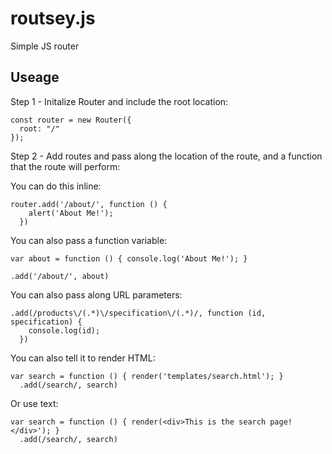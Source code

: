 # routsey.js
Simple JS router

## Useage
Step 1 - Initalize Router and include the root location: 
``` 
const router = new Router({
  root: "/"
});

```
Step 2 - Add routes and pass along the location of the route, and a function that the route will perform:

You can do this inline:
```
router.add('/about/', function () {
    alert('About Me!');
  })
```
You can also pass a function variable: 
```
var about = function () { console.log('About Me!'); }

.add('/about/', about)
```
You can also pass along URL parameters: 
```
.add(/products\/(.*)\/specification\/(.*)/, function (id, specification) {
    console.log(id);
  })
```
You can also tell it to render HTML:
```
var search = function () { render('templates/search.html'); }
  .add(/search/, search)
```
Or use text:
```
var search = function () { render(<div>This is the search page!</div>'); }
  .add(/search/, search)
  ```
